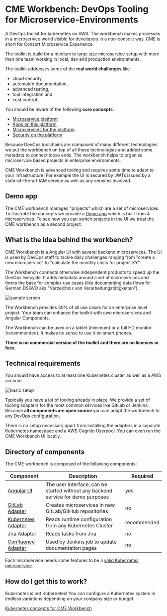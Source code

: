 # CME Workbench: DevOps Tooling for Microservice-Environments
A DevOps toolkit for kubernetes on AWS. The workbench makes processes in a microservice world visible for developers in a non-console way.
CME is short for Consort Microservice Experience.

The toolkit is build for a medium to large size microservice setup with more than one team working in local, dev and production environments.

The toolkit addresses some of the **real world challenges** like 
- cloud security, 
- automated documentation, 
- advanced testing, 
- tool integration and 
- cost control.

You should be aware of the following **core concepts**:
- [Microservice platform](https://github.com/consort-it/cme-workbench/wiki/A-microservice-platform)
- [Apps on this platform](https://github.com/consort-it/cme-workbench/wiki/Anatomy-of-an-App)
- [Microservices for the platform](https://github.com/consort-it/cme-workbench/wiki/Features-of-a-microservice)
- [Security on the platform](https://github.com/consort-it/cme-workbench/wiki/Identities-&-Security-contexts)

Because DevOps toolchains are composed of many different technologies we put the workbench on top of all these technologies and added some metadata to connect loose ends. The workbench helps to organize microservice based projects in enterprise environments.

<div class="warning">
CME Workbench is advanced tooling and requires some time to adapt to your infrastructure! For example the UI is secured by JWTs issued by a state-of-the-art IAM service as well as any services involved.
</div>

## Demo app

The CME workbench manages "projects" which are a set of microservices. To illustrate the concepts we provide a [Demo app](https://github.com/consort-it/cme-workbench/wiki/Demo-Application) which is built from 4 microservices. To see how you can switch projects in the UI we treat the CME workbench as a second project.

## What is the idea behind the workbench?

CME Workbench is a Angular UI with several backend microservices. The UI is used by DevOps staff to tackle daily challenges ranging from "create a new microservice" to "calculate the monthly costs for project XY".

The Workbench connects otherwise independent products to speed up the DevOps livecycle. It adds metadata around a set of microservices and forms the base for complex use cases (like documenting data flows for German DSGVO aka "Verzeichnis von Verarbeitungstätigkeiten").

![sample screen](https://github.com/consort-it/cme-workbench/blob/master/img/cme-front-browser.PNG)

The Workbench provides 30% of all use cases for an enterprise level project. Your team can enhance the toolkit with own microservices and Angular Components.

The Workbench can be used on a tablet (minimum) or a full HD monitor (recommended). It makes no sense to use it on smart phones.

**There is no commercial version of the toolkit and there are no licenses or fees.**

## Technical requirements

You should have access to at least one Kubernetes cluster as well as a AWS account.

![basic setup](https://github.com/consort-it/cme-workbench/blob/master/img/setup.PNG)

Typically you have a lot of tooling already in place. We provide a set of tooling adapters for the most common services like GitLab or Jenkins. Because **all components are open source** you can adapt the workbench to any DevOps configuration.

There is no setup necessary apart from installing the adapters in a separate Kubernetes namespace and a AWS Cognito Userpool. You can even run the CME Workbench UI locally.

## Directory of components

The CME workbench is composed of the following components:

Component | Description | Required
------------|----------|-------------
[Angular UI](https://github.com/consort-it/cme-workbench-ui) | The user interface, can be started without any backend service for demo purposes | yes
[GitLab Adapter](https://github.com/consort-it/gitlab-adapter) | Creates microservices in new GitLab/GitHub repositories | no
[Kubernetes Adapter](https://github.com/consort-it/kubernetes-adapter) | Reads runtime configuration from any Kubernetes Cluster | recommended
[Jira Adapter](https://github.com/consort-it/jira-adapter) | Reads tasks from Jira | no
[Confluence Adapter](https://github.com/consort-it/confluence-adapter) | Used by Jenkins job to update documentation pages | no

Each microservice needs some features to be a [valid Kubernetes microservice](https://github.com/consort-it/cme-workbench/wiki/Features-of-a-microservice).

## How do I get this to work?

Kubernetes is not Kubernetes! You can configure a Kubernetes system in endless variations depending on your company size or budget.

[Kubernetes concepts for CME Workbench](https://gibhub.com/consort-it/kubernetes-setup)
